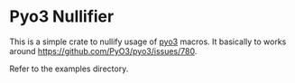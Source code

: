 # Pyo3 Nullifier

This is a simple crate to nullify usage of [pyo3](https://docs.rs/pyo3/latest/pyo3/) macros. It basically to works around https://github.com/PyO3/pyo3/issues/780.

Refer to the examples directory.
